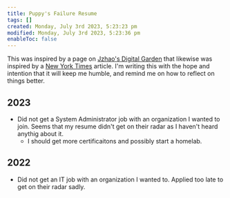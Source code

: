 ```yaml
---
title: Puppy's Failure Resume
tags: []
created: Monday, July 3rd 2023, 5:23:23 pm
modified: Monday, July 3rd 2023, 5:23:36 pm
enableToc: false
---
```


This was inspired by a page on [Jzhao's Digital Garden](https://jzhao.xyz/posts/a-failure-resume/) that likewise was inspired by a [New York Times](https://www.nytimes.com/2019/02/03/smarter-living/failure-resume.html) article. I'm writing this with the hope and intention that it will keep me humble, and remind me on how to reflect on things better.

## 2023
- Did not get a System Administrator job with an organization I wanted to join. Seems that my resume didn't get on their radar as I haven't heard anythig about it. 
	- I should get more certificaitons and possibly start a homelab.

## 2022
- Did not get an IT job with an organization I wanted to. Applied too late to get on their radar sadly.